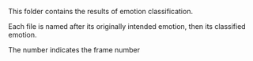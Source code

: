 This folder contains the results of emotion classification. 

Each file is named after its originally intended emotion, then its classified emotion. 

The number indicates the frame number